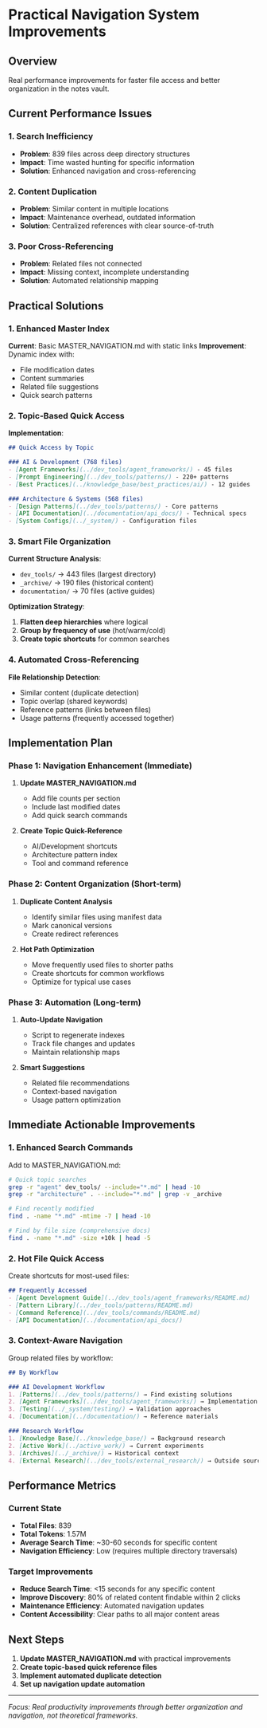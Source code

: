 # Practical Navigation System Improvements

## Overview
Real performance improvements for faster file access and better organization in the notes vault.

## Current Performance Issues

### 1. Search Inefficiency
- **Problem**: 839 files across deep directory structures
- **Impact**: Time wasted hunting for specific information
- **Solution**: Enhanced navigation and cross-referencing

### 2. Content Duplication
- **Problem**: Similar content in multiple locations
- **Impact**: Maintenance overhead, outdated information
- **Solution**: Centralized references with clear source-of-truth

### 3. Poor Cross-Referencing
- **Problem**: Related files not connected
- **Impact**: Missing context, incomplete understanding
- **Solution**: Automated relationship mapping

## Practical Solutions

### 1. Enhanced Master Index
**Current**: Basic MASTER_NAVIGATION.md with static links
**Improvement**: Dynamic index with:
- File modification dates
- Content summaries
- Related file suggestions
- Quick search patterns

### 2. Topic-Based Quick Access
**Implementation**:
```markdown
## Quick Access by Topic

### AI & Development (768 files)
- [Agent Frameworks](../dev_tools/agent_frameworks/) - 45 files
- [Prompt Engineering](../dev_tools/patterns/) - 220+ patterns
- [Best Practices](../knowledge_base/best_practices/ai/) - 12 guides

### Architecture & Systems (568 files)  
- [Design Patterns](../dev_tools/patterns/) - Core patterns
- [API Documentation](../documentation/api_docs/) - Technical specs
- [System Configs](../_system/) - Configuration files
```

### 3. Smart File Organization
**Current Structure Analysis**:
- `dev_tools/` → 443 files (largest directory)
- `_archive/` → 190 files (historical content)
- `documentation/` → 70 files (active guides)

**Optimization Strategy**:
1. **Flatten deep hierarchies** where logical
2. **Group by frequency of use** (hot/warm/cold)
3. **Create topic shortcuts** for common searches

### 4. Automated Cross-Referencing
**File Relationship Detection**:
- Similar content (duplicate detection)
- Topic overlap (shared keywords)
- Reference patterns (links between files)
- Usage patterns (frequently accessed together)

## Implementation Plan

### Phase 1: Navigation Enhancement (Immediate)
1. **Update MASTER_NAVIGATION.md**
   - Add file counts per section
   - Include last modified dates
   - Add quick search commands

2. **Create Topic Quick-Reference**
   - AI/Development shortcuts
   - Architecture pattern index
   - Tool and command reference

### Phase 2: Content Organization (Short-term)
1. **Duplicate Content Analysis**
   - Identify similar files using manifest data
   - Mark canonical versions
   - Create redirect references

2. **Hot Path Optimization**
   - Move frequently used files to shorter paths
   - Create shortcuts for common workflows
   - Optimize for typical use cases

### Phase 3: Automation (Long-term)
1. **Auto-Update Navigation**
   - Script to regenerate indexes
   - Track file changes and updates
   - Maintain relationship maps

2. **Smart Suggestions**
   - Related file recommendations
   - Context-based navigation
   - Usage pattern optimization

## Immediate Actionable Improvements

### 1. Enhanced Search Commands
Add to MASTER_NAVIGATION.md:
```bash
# Quick topic searches
grep -r "agent" dev_tools/ --include="*.md" | head -10
grep -r "architecture" . --include="*.md" | grep -v _archive

# Find recently modified
find . -name "*.md" -mtime -7 | head -10

# Find by file size (comprehensive docs)
find . -name "*.md" -size +10k | head -5
```

### 2. Hot File Quick Access
Create shortcuts for most-used files:
```markdown
## Frequently Accessed
- [Agent Development Guide](../dev_tools/agent_frameworks/README.md)
- [Pattern Library](../dev_tools/patterns/README.md)  
- [Command Reference](../dev_tools/commands/README.md)
- [API Documentation](../documentation/api_docs/)
```

### 3. Context-Aware Navigation
Group related files by workflow:
```markdown
## By Workflow

### AI Development Workflow
1. [Patterns](../dev_tools/patterns/) → Find existing solutions
2. [Agent Frameworks](../dev_tools/agent_frameworks/) → Implementation guides  
3. [Testing](../_system/testing/) → Validation approaches
4. [Documentation](../documentation/) → Reference materials

### Research Workflow
1. [Knowledge Base](../knowledge_base/) → Background research
2. [Active Work](../active_work/) → Current experiments
3. [Archives](../_archive/) → Historical context
4. [External Research](../dev_tools/external_research/) → Outside sources
```

## Performance Metrics

### Current State
- **Total Files**: 839
- **Total Tokens**: 1.57M
- **Average Search Time**: ~30-60 seconds for specific content
- **Navigation Efficiency**: Low (requires multiple directory traversals)

### Target Improvements
- **Reduce Search Time**: <15 seconds for any specific content
- **Improve Discovery**: 80% of related content findable within 2 clicks
- **Maintenance Efficiency**: Automated navigation updates
- **Content Accessibility**: Clear paths to all major content areas

## Next Steps

1. **Update MASTER_NAVIGATION.md** with practical improvements
2. **Create topic-based quick reference files**
3. **Implement automated duplicate detection**
4. **Set up navigation update automation**

---

*Focus: Real productivity improvements through better organization and navigation, not theoretical frameworks.*